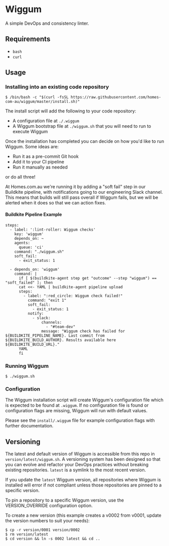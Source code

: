 # Wiggum

A simple DevOps and consistency linter.

## Requirements

* `bash`
* `curl`

## Usage

### Installing into an existing code repository

    $ /bin/bash -c "$(curl -fsSL https://raw.githubusercontent.com/homes-com-au/wiggum/master/install.sh)"

The install script will add the following to your code repository:

* A configuration file at `./.wiggum`
* A Wiggum bootstrap file at `./wiggum.sh` that you will need to run to execute Wiggum

Once the installation has completed you can decide on how you'd like to run Wiggum. Some ideas are:

* Run it as a pre-commit Git hook
* Add it to your CI pipeline
* Run it manually as needed

or do all three!

At Homes.com.au we're running it by adding a "soft fail" step in our Buildkite pipeline, with notifications going to our engineering Slack channel. This means that builds will still pass overall if Wiggum fails, but we will be alerted when it does so that we can action fixes.

#### Buildkite Pipeline Example

    steps:
      - label: ':lint-roller: Wiggum checks'
        key: 'wiggum'
        depends_on: ~
        agents:
          queue: 'ci'
        command: "./wiggum.sh"
        soft_fail:
          - exit_status: 1

      - depends_on: 'wiggum'
        command: |
          if [ $(buildkite-agent step get "outcome" --step "wiggum") == "soft_failed" ]; then
          cat <<- YAML | buildkite-agent pipeline upload
          steps:
            - label: ":red_circle: Wiggum check failed!"
              command: "exit 1"
              soft_fail:
                - exit_status: 1
              notify:
                - slack:
                    channels: 
                      - "#team-dev"
                    message: "Wiggum check has failed for ${BUILDKITE_PIPELINE_NAME}. Last commit from ${BUILDKITE_BUILD_AUTHOR}. Results available here ${BUILDKITE_BUILD_URL}."
          YAML
          fi

### Running Wiggum

    $ ./wiggum.sh

### Configuration

The Wiggum installation script will create Wiggum's configuration file which is expected to be found at `.wiggum`. If no configuration file is found or configuration flags are missing, Wiggum will run with default values.

Please see the `install/.wiggum` file for example configuration flags with further documentation.

## Versioning

The latest and default version of Wiggum is accessible from this repo in `version/latest/wiggum.sh`. A versioning system has been designed so that you can evolve and refactor your DevOps practices without breaking existing repositories. `latest` is a symlink to the most recent version.

If you update the `latest` Wiggum version, all repositories where Wiggum is installed will error if not compliant unless those repositories are pinned to a specific version.

To pin a repository to a specific Wiggum version, use the VERSION_OVERRIDE configuration option.

To create a new version (this example creates a v0002 from v0001, update the version numbers to suit your needs):

    $ cp -r version/0001 version/0002
    $ rm version/latest
    $ cd version && ln -s 0002 latest && cd ..

